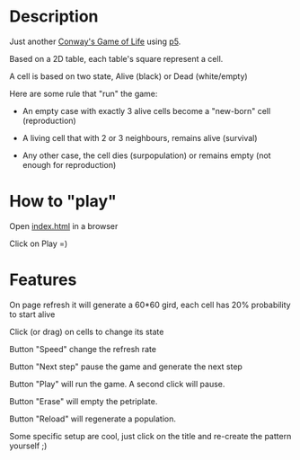 # Description
Just another [Conway's Game of Life](https://en.wikipedia.org/wiki/Conway%27s_Game_of_Life) using [p5](https://p5js.org/).

Based on a 2D table, each table's square represent a cell.

A cell is based on two state, Alive (black) or Dead (white/empty)

Here are some rule that "run" the game:

- An empty case with exactly 3 alive cells become a "new-born" cell (reproduction)

- A living cell that with 2 or 3 neighbours, remains alive (survival)

- Any other case, the cell dies (surpopulation) or remains empty (not enough for reproduction)

# How to "play"

Open [index.html](https://github.com/MikaBob/game-of-life/blob/master/index.html) in a browser

Click on Play =)

# Features

On page refresh it will generate a 60*60 gird, each cell has 20% probability to start alive

Click (or drag) on cells to change its state

Button "Speed" change the refresh rate

Button "Next step" pause the game and generate the next step

Button "Play" will run the game. A second click will pause.

Button "Erase" will empty the petriplate.

Button "Reload" will regenerate a population.

Some specific setup are cool, just click on the title and re-create the pattern yourself ;)
